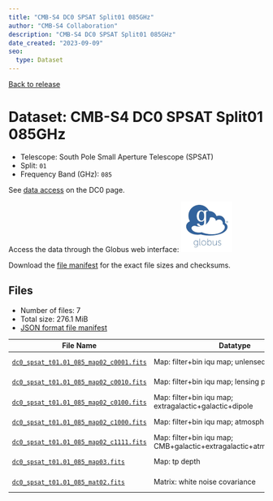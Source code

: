 ```yaml
---
title: "CMB-S4 DC0 SPSAT Split01 085GHz"
author: "CMB-S4 Collaboration"
description: "CMB-S4 DC0 SPSAT Split01 085GHz"
date_created: "2023-09-09"
seo:
  type: Dataset
---
```


[Back to release](./dc0.html#datasets)

# Dataset: CMB-S4 DC0 SPSAT Split01 085GHz

- Telescope: South Pole Small Aperture Telescope (SPSAT) 
- Split: `01`
- Frequency Band (GHz): `085`

See [data access](./dc0.html#data-access) on the DC0 page.

Access the data through the Globus web interface: [![Download via Globus](images/globus-logo.png)](https://app.globus.org/file-manager?origin_id=38f01147-f09e-483d-a552-3866669a846d&origin_path=%2Fdatareleases%2Fdc0%2Fmission%2Fspsat%2Fsplit01%2F085%2F)

Download the [file manifest](https://g-456d30.0ed28.75bc.data.globus.org/datareleases/dc0/mission/spsat/split01/085/manifest.json) for the exact file sizes and checksums.

## Files

- Number of files: 7
- Total size: 276.1 MiB
- [JSON format file manifest](https://g-456d30.0ed28.75bc.data.globus.org/datareleases/dc0/mission/spsat/split01/085/manifest.json)

|                                                                                File Name                                                                                |                               Datatype                               |   Size   |
| ----------------------------------------------------------------------------------------------------------------------------------------------------------------------- | -------------------------------------------------------------------- | -------- |
| [`dc0_spsat_t01.01_085_map02_c0001.fits`](https://g-456d30.0ed28.75bc.data.globus.org/datareleases/dc0/mission/spsat/split01/085/dc0_spsat_t01.01_085_map02_c0001.fits) | Map: filter+bin iqu map; unlensed primary CMB                        | 36.0 MiB |
| [`dc0_spsat_t01.01_085_map02_c0010.fits`](https://g-456d30.0ed28.75bc.data.globus.org/datareleases/dc0/mission/spsat/split01/085/dc0_spsat_t01.01_085_map02_c0010.fits) | Map: filter+bin iqu map; lensing perturbation                        | 36.0 MiB |
| [`dc0_spsat_t01.01_085_map02_c0100.fits`](https://g-456d30.0ed28.75bc.data.globus.org/datareleases/dc0/mission/spsat/split01/085/dc0_spsat_t01.01_085_map02_c0100.fits) | Map: filter+bin iqu map; extragalactic+galactic+dipole               | 36.0 MiB |
| [`dc0_spsat_t01.01_085_map02_c1000.fits`](https://g-456d30.0ed28.75bc.data.globus.org/datareleases/dc0/mission/spsat/split01/085/dc0_spsat_t01.01_085_map02_c1000.fits) | Map: filter+bin iqu map; atmosphere+noise                            | 36.0 MiB |
| [`dc0_spsat_t01.01_085_map02_c1111.fits`](https://g-456d30.0ed28.75bc.data.globus.org/datareleases/dc0/mission/spsat/split01/085/dc0_spsat_t01.01_085_map02_c1111.fits) | Map: filter+bin iqu map; CMB+galactic+extragalactic+atmosphere+noise | 36.0 MiB |
| [`dc0_spsat_t01.01_085_map03.fits`](https://g-456d30.0ed28.75bc.data.globus.org/datareleases/dc0/mission/spsat/split01/085/dc0_spsat_t01.01_085_map03.fits)             | Map: tp depth                                                        | 24.0 MiB |
| [`dc0_spsat_t01.01_085_mat02.fits`](https://g-456d30.0ed28.75bc.data.globus.org/datareleases/dc0/mission/spsat/split01/085/dc0_spsat_t01.01_085_mat02.fits)             | Matrix: white noise covariance                                       | 72.0 MiB |

